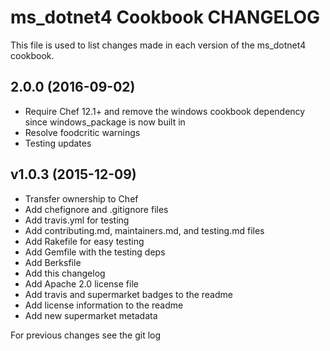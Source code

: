 # ms_dotnet4 Cookbook CHANGELOG

This file is used to list changes made in each version of the ms_dotnet4 cookbook.

## 2.0.0 (2016-09-02)

- Require Chef 12.1+ and remove the windows cookbook dependency since windows_package is now built in
- Resolve foodcritic warnings
- Testing updates

## v1.0.3 (2015-12-09)

- Transfer ownership to Chef
- Add chefignore and .gitignore files
- Add travis.yml for testing
- Add contributing.md, maintainers.md, and testing.md files
- Add Rakefile for easy testing
- Add Gemfile with the testing deps
- Add Berksfile
- Add this changelog
- Add Apache 2.0 license file
- Add travis and supermarket badges to the readme
- Add license information to the readme
- Add new supermarket metadata

For previous changes see the git log
